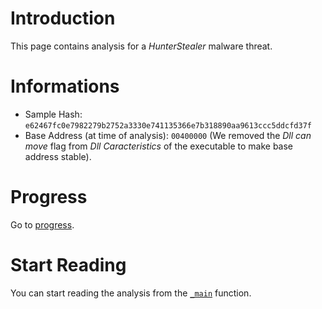 # Introduction

This page contains analysis for a *HunterStealer* malware threat.

# Informations

* Sample Hash: `e62467fc0e7982279b2752a3330e741135366e7b318890aa9613ccc5ddcfd37f`
* Base Address (at time of analysis): `00400000` (We removed the *Dll can move* flag from *Dll Caracteristics* of the executable to make base address stable).

# Progress

Go to [progress](./progress/progress.md).

# Start Reading

You can start reading the analysis from the [`_main`](./md/_main.md) function.

